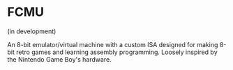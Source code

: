 # FCMU

(in development)

An 8-bit emulator/virtual machine with a custom ISA designed for making 8-bit retro games and learning assembly programming. 
Loosely inspired by the Nintendo Game Boy's hardware.
